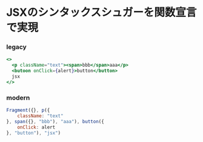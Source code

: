 # JSXのシンタックスシュガーを関数宣言で実現

### legacy
```jsx
<>
  <p className="text"><span>bbb</span>aaa</p>
  <butoon onClick={alert}>button</button>
  jsx
</>
```

### modern
```js
Fragment({}, p({
	className: "text"
}, span({}, "bbb"), "aaa"), button({
	onClick: alert
}, "button"), "jsx")
```
